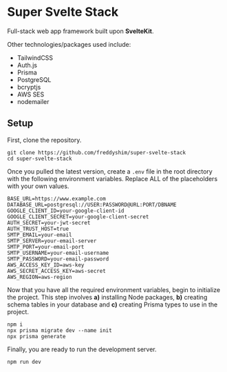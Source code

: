# Super Svelte Stack

Full-stack web app framework built upon <b>SvelteKit</b>.

Other technologies/packages used include:

- TailwindCSS
- Auth.js
- Prisma
- PostgreSQL
- bcryptjs
- AWS SES
- nodemailer

## Setup

First, clone the repository.

```
git clone https://github.com/freddyshim/super-svelte-stack
cd super-svelte-stack
```

Once you pulled the latest version, create a `.env` file in the root directory with the following environment variables. Replace ALL of the placeholders with your own values.

```
BASE_URL=https://www.example.com
DATABASE_URL=postgresql://USER:PASSWORD@URL:PORT/DBNAME
GOOGLE_CLIENT_ID=your-google-client-id
GOOGLE_CLIENT_SECRET=your-google-client-secret
AUTH_SECRET=your-jwt-secret
AUTH_TRUST_HOST=true
SMTP_EMAIL=your-email
SMTP_SERVER=your-email-server
SMTP_PORT=your-email-port
SMTP_USERNAME=your-email-username
SMTP_PASSWORD=your-email-password
AWS_ACCESS_KEY_ID=aws-key
AWS_SECRET_ACCESS_KEY=aws-secret
AWS_REGION=aws-region
```

Now that you have all the required environment variables, begin to initialize the project. This step involves <b>a)</b> installing Node packages, <b>b)</b> creating schema tables in your database and <b>c)</b> creating Prisma types to use in the project.

```
npm i
npx prisma migrate dev --name init
npx prisma generate
```

Finally, you are ready to run the development server.

```
npm run dev
```
